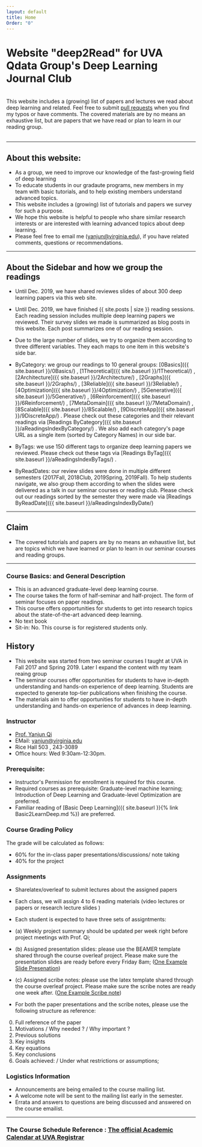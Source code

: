 ```yaml
---
layout: default
title: Home
Order: "0" 
---
```


<h1> Website "deep2Read" for UVA Qdata Group's Deep Learning Journal Club </h1>
<br>
<div>
This website includes a (growing) list of papers and lectures we read about deep learning and related.
Feel free to submit <a href="https://github.com/QData/deep2Read" target="_blank" >pull requests</a>
when you find my typos or have comments. The covered materials are by no means an exhaustive list, but are papers that we have read or plan to learn in our reading group.
</div>


<br>

--- 

## About this website:

+ As a group, we need to improve our knowledge of the fast-growing field of deep learning
+ To educate students in our gradaute programs, new members in my team with basic tutorials, and to help existing members understand advanced topics.
+ This website includes a (growing) list of tutorials and papers we survey for such a purpose.
+ We hope this website is helpful to people who share similar research interests or are interested with learning advanced topics about deep learning.
+ Please feel free to email me (yanjun@virginia.edu), if you have related comments, questions or recommendations.

---

## About the Sidebar and how we group the readings 

+ Until Dec. 2019, we have shared reviewes slides of about 300 deep learning papers via this web site. 

+ Until Dec. 2019, we have finished  {{ site.posts | size }} reading sessions. Each reading session includes multiple deep learning papers we reviewed. Their survey slides we made is summarized as blog posts in this website. Each post summarizes one of our reading session. 

+ Due to the large number of slides, we try to organize them according to three different variables. They each maps to one item in this website's side bar. 

+ ByCategory: we group our readings to 10 general groups:  [0Basics]({{ site.baseurl }}/0Basics/) , [1Theoretical]({{ site.baseurl }}/1Theoretical/) , [2Architecture]({{ site.baseurl }}/2Architecture/) , [2Graphs]({{ site.baseurl }}/2Graphs/) , [3Reliable]({{ site.baseurl }}/3Reliable/) , [4Optimization]({{ site.baseurl }}/4Optimization/) , [5Generative]({{ site.baseurl }}/5Generative/) , [6Reinforcement]({{ site.baseurl }}/6Reinforcement/) , [7MetaDomain]({{ site.baseurl }}/7MetaDomain/) , [8Scalable]({{ site.baseurl }}/8Scalable/) , [9DiscreteApp]({{ site.baseurl }}/9DiscreteApp/)  . Please check out these categories and their relevant readings via [Readings ByCategory]({{ site.baseurl }}/aReadingsIndexByCategory/) . We also add each category's page URL as a single item (sorted by Category Names) in our side bar. 


+ ByTags: we use 150 different tags to organize deep learning papers we reviewed. Please check out these tags via [Readings ByTag]({{ site.baseurl }}/aReadingsIndexByTags/) . 

+ ByReadDates: our review slides were done in multiple different semesters (2017Fall, 2018Club, 2019Spring, 2019Fall). To help students navigate, we also group them according to when the slides were  delivered as a talk in our seminar courses or reading club. Please check out our readings sorted by the semester they were made via [Readings ByReadDate]({{ site.baseurl }}/aReadingsIndexByDate/) 


<hr>


## Claim 
+ The covered tutorials and papers are by no means an exhaustive list, but are topics which we have learned or plan to learn in our seminar courses and reading groups.


<hr>


### Course Basics: and General Description

+ This is an advanced graduate-level deep learning course.
+ The course takes the form of half-seminar and half-project. The form of seminar focuses on paper readings.
+ This course offers opportunities for students to get into research topics about the
 state-of-the-art advanced deep learning.
 + No text book
 + Sit-in: No.  This course is for registered students only.

## History

+ This website was started from two seminar courses I taught at UVA  in Fall 2017 and Spring 2019. Later I expand the content with my team reaing group
+ The seminar courses offer opportunities for students to have in-depth understanding and hands-on experience of deep learning. Students are expected to generate top-tier publications when finishing the course.
+ The materials aim to offer opportunities for students to have in-depth understanding and hands-on experience of advances in deep learning. 


### Instructor

+ [Prof. Yanjun Qi](http://www.cs.virginia.edu/yanjun/)
+ EMail: [yanjun@virginia.edu](mailto:yanjun@virginia.edu)
+ Rice Hall 503 , 243-3089
+ Office hours: Wed 9:30am-12:30pm.


### Prerequisite:
+ Instructor's Permission for enrollment is required for this course.
+ Required courses as prerequisite: Graduate-level machine
 learning; Introduction of Deep Learning and Graduate-level Optimization are preferred.
+ Familiar reading of [Basic Deep Learning]({{ site.baseurl }}{% link Basic2LearnDeep.md %})  are preferred.


### Course Grading Policy
  The grade will be calculated as follows:
+ 60% for the in-class paper presentations/discussions/ note taking
+ 40% for the project 


### Assignments
+ Sharelatex/overleaf to submit lectures about the assigned papers
+ Each class, we will assign 4 to 6 reading materials (video lectures or papers or research lecture slides )

+ Each student is expected to have three sets of assigntments: 
    
+ (a) Weekly project summary should be updated per week right before project meetings with Prof. Qi; 
+ (b) Assigned presentation slides: please use the BEAMER template shared through the course overleaf project. Please make sure the presentation slides are ready before every Friday 8am;  ([One Example Slide Presenation]({{site.baseurl}}/talks/20171130-Ji.pdf))
+ (c) Assigned scribe notes: please use the latex template shared through the course overleaf project. Please make sure the scribe notes are ready one week after. ([One Example Scribe note](http://www.cs.princeton.edu/courses/archive/spring10/cos424/slides/3-notes-valentino-misener.pdf))

+ For both the paper presentations and the scribe notes, please use the following structure as reference: 

0. Full reference of the paper
1. Motivations / Why needed ? / Why important ?
2. Previous solutions
3. Key insights
4. Key equations
5. Key conclusions
6. Goals achieved: / Under what restrictions or assumptions;



### Logistics Information
+ Announcements are being emailed to the course mailing list.
+ A welcome note will be sent to the mailing  list early in the semester.
+ Errata and answers to questions are being discussed and answered
   on the course emailist.


<hr>

### The Course  Schedule Reference : [The official Academic Calendar at UVA Registrar](http://www.virginia.edu/registrar/calendar.html)




<!--<table id="datatab3" summary="Table of readings" border="1">
<tr>
 <h3><b>
  <th>No.</th>
  <th>Date-Read</th>
  <th>Title and Information</th>
<th>PaperYear</th>
  </b>
  </h3>
</tr>

{% assign counter = 1 %}
{% assign sorted = site.posts  | sort: 'date' | reverse %}
{% for post in sorted %}

<tr>
<td>{{ counter }}</td>
<td><span class="date"> {{ post.date | date: "%Y, %-b, %-d "  }}</span></td>
<td><a href="{{ site.baseurl }}{{ post.url }}">{{ post.title }} </a></td>
<td>{{ post.desc }}</td>
</tr>

{% assign counter=counter | plus:1 %}
{% endfor %}

</table>  


Click on a tag to see relevant list of readings.

<ul class="tags">
{% assign sorted = site.tags | sort %}
{% for tag in sorted %}
  {% assign t = tag | first %}
  <li><a href="{{ site.baseurl }}/aReadingsIndexByTags/#{{t | replace:" ","-" }}">{{ t }}</a></li>
{% endfor %}
</ul>

---  

-->


<!--

Reading sessions organized by Categories. 

Click on a category to see relevant list of readings.

<ul class="tags">
{% assign sorted = site.categories | sort %}
{% for tag in sorted %}
  {% assign t = tag | first %}
  <li><a href="{{ site.baseurl }}/aReadingsIndexByCategory/#{{t | replace:" ","-" }}">{{ t }}</a></li>
{% endfor %}
</ul>

---

{% assign sorted = site.categories | sort %}
{% for tag in sorted %}
  {% assign t = tag | first %}

<h1><a name="{{t | replace:" ","-" }}"></a><a class="internal" href="{{ site.baseurl }}/#{{t | replace:" ","-" }}">{{ t  }}</a></h1>

-->

<!--- for each tag, get a table of index -->


<!--

<table id="datatab3" summary="Table of readings" border="1">
<tr>
 <h3><b>
  <th>No.</th>
  <th>Title and Information</th>
  <th>We Read @</th>
  </b>
  </h3>
</tr>

{% assign counter = 1 %}
{% assign sortedp = site.posts  | sort: 'date' %}
{% for post in sortedp %}
  {% if post.categories contains t %}

  <tr>
  <td>{{ counter }}</td>
  <td><a href="{{ site.baseurl }}{{ post.url }}">{{ post.title }}</a></td>
  <td>{{ post.desc }}</td>
  </tr>

  {% assign counter=counter | plus:1 %}
  {% endif %}
{% endfor %}
</table>



{% endfor %}


<hr>

--- 
<br>

We also use the following detailed tags to label each read post we finished. 

<br><br>



<div>
{% assign newtags = "" %}
{% assign sorted = site.tags | sort %}
{% for tag in sorted %}
    {% assign wt = tag | first %}
    {% assign t = wt | downcase %}
    {% assign at = t | replace:" ","-" %}

    {% unless newtags contains at %}
      {% assign newtags = newtags | join:',' | append:',' | append:at | split:',' %}
    {% endunless %}
{% endfor %}

{% assign sortednew = newtags | sort %}
{% for t in sortednew %}
  <a class="button"  href="{{ site.baseurl }}/aReadingsIndexByTags/#{{t }}">{{ t }}</a> 
{% endfor %}
</div>

-->